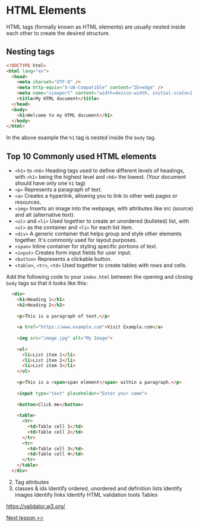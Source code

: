 # HTML Elements 

HTML tags (formally known as HTML elements) are usually nested inside each other to create the desired structure.

## Nesting tags

```html
<!DOCTYPE html>
<html lang="en">
  <head>
    <meta charset="UTF-8" />
    <meta http-equiv="X-UA-Compatible" content="IE=edge" />
    <meta name="viewport" content="width=device-width, initial-scale=1.0" />
    <title>My HTML document</title>
  </head>
  <body>
    <h1>Welcome to my HTML document</h1>
  </body>
</html>
```

In the above example the `h1` tag is nested inside the `body` tag. 

## Top 10 Commonly used HTML elements 

- `<h1>` to `<h6>` Heading tags used to define different levels of headings, with `<h1>` being the highest level and `<h6>` the lowest. (Your document should have only one `h1` tag) 
- `<p>` Represents a paragraph of text.
- `<a>` Creates a hyperlink, allowing you to link to other web pages or resources.
- `<img>` Inserts an image into the webpage, with attributes like src (source) and alt (alternative text).
- `<ul>` and `<li>` Used together to create an unordered (bulleted) list, with `<ul>` as the container and `<li>` for each list item.
- `<div>` A generic container that helps group and style other elements together. It's commonly used for layout purposes.
- `<span>` Inline container for styling specific portions of text.
- `<input>` Creates form input fields for user input.
- `<button>` Represents a clickable button.
- `<table>`, `<tr>`, `<td>` Used together to create tables with rows and cells.


Add the following code to your `index.html` between the opening and closing `body` tags so that it looks like this:

```html
  <div>
    <h1>Heading 1</h1>
    <h2>Heading 2</h2>
    
    <p>This is a paragraph of text.</p>
    
    <a href="https://www.example.com">Visit Example.com</a>
    
    <img src="image.jpg" alt="My Image">
    
    <ul>
      <li>List item 1</li>
      <li>List item 2</li>
      <li>List item 3</li>
    </ul>
    
    <p>This is a <span>span element</span> within a paragraph.</p>
    
    <input type="text" placeholder="Enter your name">
    
    <button>Click me</button>
    
    <table>
      <tr>
        <td>Table cell 1</td>
        <td>Table cell 2</td>
      </tr>
      <tr>
        <td>Table cell 3</td>
        <td>Table cell 4</td>
      </tr>
    </table>
  </div>
```


2. Tag attributes
3. classes & ids
Identify ordered, unordered and definition lists
Identify images
Identify links
Identify HTML validation tools
Tables

https://validator.w3.org/




[Next lesson >>](./3_html_lists.md)